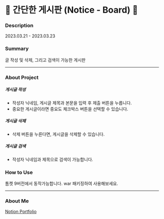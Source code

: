 
# 📝 간단한 게시판 (Notice - Board) 📝



### Description
2023.03.21 - 2023.03.23


### Summary

글 작성 및 삭제, 그리고 검색이 가능한 게시판

---

### About Project

##### 게시글 작성
- 작성자 닉네임, 게시글 제목과 본문을 입력 후 제출 버튼을 누릅니다. 
- 중요한 게시글이라면 중요도 체크박스 버튼을 선택할 수 있습니다. 

##### 게시글 삭제
- 삭제 버튼을 누른다면, 게시글을 삭제할 수 있습니다. 

##### 게시글 검색
- 작성자 닉네임과 제목으로 검색이 가능합니다. 


### How to Use

톰켓 9버전에서 동작가능합니다. war 패키징하여 사용해보세요.

---

### About Me

[Notion Portfolio](https://candle-bonobo-7d4.notion.site/24-94e48266226d4f17806c3e0b373167bf)
